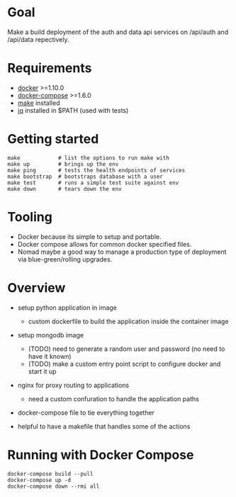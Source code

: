 # Goal

Make a build deployment of the auth and data api services on /api/auth and /api/data repectively.

# Requirements

* [docker](https://docs.docker.com/engine/installation/) >=1.10.0
* [docker-compose](https://docs.docker.com/compose/install/) >=1.6.0
* [make](https://www.gnu.org/software/make/) installed
* [jq](https://stedolan.github.io/jq/) installed in $PATH (used with tests)

# Getting started

    make            # list the options to run make with
    make up         # brings up the env
    make ping       # tests the health endpoints of services
    make bootstrap  # bootstraps database with a user
    make test       # runs a simple test suite against env
    make down       # tears down the env


# Tooling

* Docker because its simple to setup and portable.
* Docker compose allows for common docker specified files.
* Nomad maybe a good way to manage a production type of deployment via blue-green/rolling upgrades.

# Overview
* setup python application in image
  * custom dockerfile to build the application inside the container image

* setup mongodb image
  * (TODO) need to generate a random user and password (no need to have it known)
  * (TODO) make a custom entry point script to configure docker and start it up

* nginx for proxy routing to applications
  * need a custom confuration to handle the application paths

* docker-compose file to tie everything together

* helpful to have a makefile that handles some of the actions


# Running with Docker Compose

    docker-compose build --pull
    docker-compose up -d
    docker-compose down --rmi all

